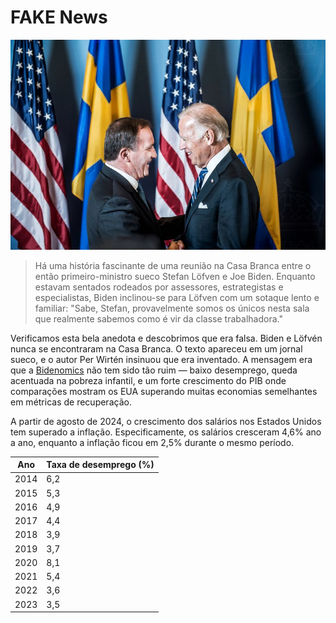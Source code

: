 [description]: # "Tudo sobre notícias falsas. Samizdat é uma plataforma de gerenciamento de conteúdo com a capacidade de manter conteúdo em um pen drive"
[keywords]: # "censura,CMS,notícias falsas,samizdat,publicação,inteligência artificial,código aberto"

# FAKE News

<img src="bidenlofven.jpg" id="selectedimage" class="img-fluid mb-2 d-block" alt="Joe Biden se encontrando com o primeiro-ministro sueco Stefan Löfvén" />

<blockquote>
Há uma história fascinante de uma reunião na Casa Branca entre o então primeiro-ministro sueco Stefan Löfven e Joe Biden. Enquanto estavam sentados rodeados por assessores, estrategistas e especialistas, Biden inclinou-se para Löfven com um sotaque lento e familiar: "Sabe, Stefan, provavelmente somos os únicos nesta sala que realmente sabemos como é vir da classe trabalhadora."
</blockquote>

Verificamos esta bela anedota e descobrimos que era falsa. Biden e Löfvén nunca se encontraram na Casa Branca.
O texto apareceu em um jornal sueco, e o autor Per Wirtén insinuou que era inventado. A mensagem era
que a [Bidenomics](https://en.wikipedia.org/wiki/Economic_policy_of_the_Joe_Biden_administration) não tem sido 
tão ruim &mdash; baixo desemprego, queda acentuada na pobreza infantil,
e um forte crescimento do PIB onde comparações mostram os EUA superando muitas economias semelhantes em métricas de recuperação.

A partir de agosto de 2024, o crescimento dos salários nos Estados Unidos tem superado a inflação. Especificamente,
os salários cresceram 4,6% ano a ano, enquanto a inflação ficou em 2,5% durante o mesmo período.

<div class="table-responsive">
  <table class="table table-bordered">
    <thead>
      <tr>
        <th>Ano</th>
        <th>Taxa de desemprego (%)</th>
      </tr>
    </thead>
    <tbody>
      <tr><td>2014</td><td>6,2</td></tr>
      <tr><td>2015</td><td>5,3</td></tr>
      <tr><td>2016</td><td>4,9</td></tr>
      <tr><td>2017</td><td>4,4</td></tr>
      <tr><td>2018</td><td>3,9</td></tr>
      <tr><td>2019</td><td>3,7</td></tr>
      <tr><td>2020</td><td>8,1</td></tr>
      <tr><td>2021</td><td>5,4</td></tr>
      <tr><td>2022</td><td>3,6</td></tr>
      <tr><td>2023</td><td>3,5</td></tr>
    </tbody>
  </table>
</div>